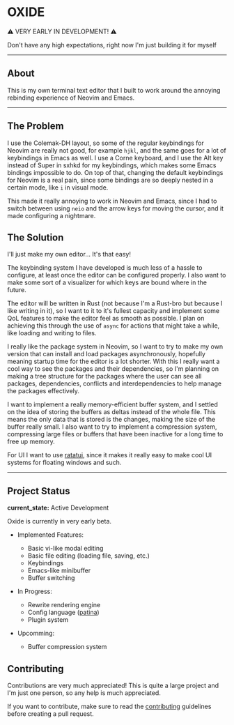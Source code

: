 # OXIDE

⚠️ VERY EARLY IN DEVELOPMENT! ⚠️

Don't have any high expectations, right now I'm just building it for myself

---

## About

This is my own terminal text editor that I built to work around the annoying rebinding experience of Neovim and Emacs.

---

## The Problem

I use the Colemak-DH layout, so some of the regular keybindings for Neovim are really not good, for example `hjkl`, and the same goes for a lot of keybindings in Emacs as well. I use a Corne keyboard, and I use the Alt key instead of Super in sxhkd for my keybindings, which makes some Emacs bindings impossible to do. On top of that, changing the default keybindings for Neovim is a real pain, since some bindings are so deeply nested in a certain mode, like `i` in visual mode.

This made it really annoying to work in Neovim and Emacs, since I had to switch between using `neio` and the arrow keys for moving the cursor, and it made configuring a nightmare.

## The Solution

I'll just make my own editor... It's that easy!

The keybinding system I have developed is much less of a hassle to configure, at least once the editor can be configured properly. I also want to make some sort of a visualizer for which keys are bound where in the future.

The editor will be written in Rust (not because I'm a Rust-bro but because I like writing in it), so I want to it to it's fullest capacity and implement some QoL features to make the editor feel as smooth as possible. I plan on achieving this through the use of `async` for actions that might take a while, like loading and writing to files.

I really like the package system in Neovim, so I want to try to make my own version that can install and load packages asynchronously, hopefully meaning startup time for the editor is a lot shorter. With this I really want a cool way to see the packages and their dependencies, so I'm planning on making a tree structure for the packages where the user can see all packages, dependencies, conflicts and interdependencies to help manage the packages effectively.

I want to implement a really memory-efficient buffer system, and I settled on the idea of storing the buffers as deltas instead of the whole file. This means the only data that is stored is the changes, making the size of the buffer really small. I also want to try to implement a compression system, compressing large files or buffers that have been inactive for a long time to free up memory.

For UI I want to use [ratatui](https://github.com/ratatui/ratatui), since it makes it really easy to make cool UI systems for floating windows and such.

---

## Project Status
**current_state:** Active Development

Oxide is currently in very early beta.

- Implemented Features:
    - Basic vi-like modal editing
    - Basic file editing (loading file, saving, etc.)
    - Keybindings
    - Emacs-like minibuffer
    - Buffer switching

- In Progress:
    - Rewrite rendering engine
    - Config language ([patina](https://github.com/AnodeDev/patina))
    - Plugin system

- Upcomming:
    - Buffer compression system

## Contributing

Contributions are very much appreciated! This is quite a large project and I'm just one person, so any help is much appreciated.

If you want to contribute, make sure to read the [contributing](https://github.com/AnodeDev/oxide/blob/main/CONTRIBUTING.md) guidelines before creating a pull request.
